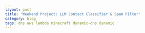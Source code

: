 ```yaml
---
layout: post
title: "Weekend Project: LLM Contact Classifier & Spam Filter"
category: blog
tags: dns aws lambda minecraft dynamic-dns dynamic
---
```

